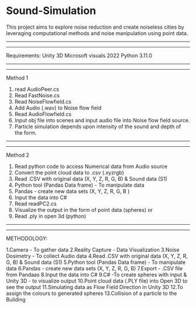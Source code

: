 # Sound-Simulation
This project aims to explore noise reduction and create noiseless cities by leveraging computational methods and noise manipulation using point data.
_____________________
---------------------
Requirements:
Unity 3D 
Microsoft visuals 2022
Python 3.11.0

______________________
----------------------
Method  1
1.	read AudioPeer.cs
2.	Read FastNoise.cs
3.	Read NoiseFlowfield.cs
4.	Add Audio (.wav) to Noise flow field
5.	Read AudioFlowfield.cs
6.	Input obj file into scenes and input audio file into Noise flow field source.
7.	Particle simulation depends upon intensity of the sound and depth of the form.

_____________________
---------------------
Method 2
1.	Read python code to access Numerical data from Audio source
2.	Convert the point cloud data to .csv (.xyzrgb)
3.	Read .CSV with original data (X, Y, Z, R, G, B) & Sound data (S1)
4.	Python tool (Pandas Data frame) - To manipulate data
5.	Pandas - create new data sets (X, Y, Z, R, G, B )
6.	Input the data into C# 
7.	Read readPC2.cs
8.	Visualize the output in the form of point data (spheres) 
or
9.	Read .ply in open 3d (python)

__________________________
--------------------------
METHODOLOGY:

1.Camera - To gather data
2.Reality Capture - Data Visualization
3.Noise Dosimetry - To collect Audio data
4.Read .CSV with original data (X, Y, Z, R, G, B) & Sound data (S1)
5.Python tool (Pandas Data frame) - To manipulate data
6.Pandas - create new data sets (X, Y, Z, R, G, B) 
7.Export - .CSV file from Pandaas
8.Input the data into C# 
9.C# -To create spheres with input & Unity 3D - to visualize output 
10.Point cloud data (.PLY file)  into Open 3D to see the output
11.Simulating data as Flow Field Direction in Unity 3D
12.To assign the colours to generated spheres
13.Collision of a particle to the Building 



